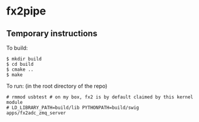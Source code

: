 fx2pipe
=======

Temporary instructions
----------------------

To build:

    $ mkdir build
    $ cd build
    $ cmake ..
    $ make

To run: (in the root directory of the repo)

    # rmmod usbtest # on my box, fx2 is by default claimed by this kernel module
    # LD_LIBRARY_PATH=build/lib PYTHONPATH=build/swig apps/fx2adc_zmq_server

